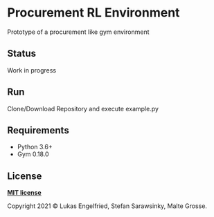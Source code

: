 # Procurement RL Environment
Prototype of a procurement like gym environment

## Status

Work in progress

## Run
Clone/Download Repository and execute example.py

## Requirements
- Python 3.6+
- Gym 0.18.0

## License
**[MIT license](http://opensource.org/licenses/mit-license.php)**

Copyright 2021 © Lukas Engelfried, Stefan Sarawsinky, Malte Grosse.